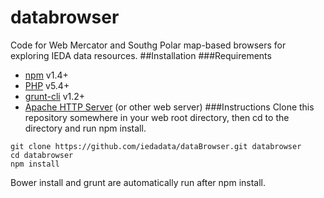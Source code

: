 # databrowser
Code for Web Mercator and Southg Polar map-based browsers for exploring IEDA data resources.
##Installation
###Requirements
- [npm](https://www.npmjs.com/) v1.4+
- [PHP](http://php.net/) v5.4+
- [grunt-cli](https://gruntjs.com/) v1.2+
- [Apache HTTP Server](https://httpd.apache.org/) (or other web server)
###Instructions
Clone this repository somewhere in your web root directory, then cd to the directory and run npm install.
```
git clone https://github.com/iedadata/dataBrowser.git databrowser
cd databrowser
npm install
```
Bower install and grunt are automatically run after npm install.
